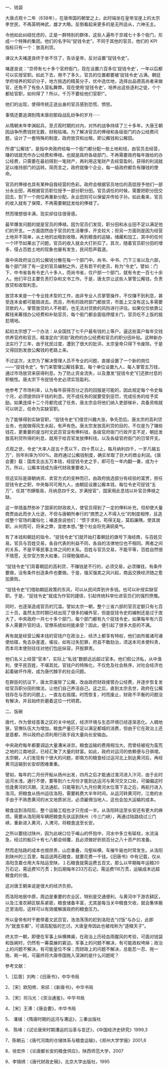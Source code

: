 一、钱袋

大唐贞观十二年（638年），在唐帝国的朝堂之上，此时端坐在皇帝宝座上的太宗李世民，不再英明神武，雄才大略。反倒看起来更多的是无所适从，六神无主。

令他如此纠结忧虑的，正是一群特别的群体，这些人遍布于京城七十多个衙门，形成一个特殊的集团。他们的名字叫“捉钱令史”。不同于其他的官员，他们的 KPI 指标只有一个：放高利贷。

谏议大夫褚遂良终于坐不住了，告诉皇帝，反对设置“捉钱令史”。

褚遂良说：“京师有七十多个官府衙门，现在设置六百多位‘捉钱令史’，一年以后都可以实授官职。如此下去，用不了多久，官员的位置都要被‘捉钱令史’占满。朝廷学府培养的知识分子，地方挑选的精英分子，优中选优地，选择出品德高尚者来做官，还免不了有些人营私舞弊。现在使用‘捉钱令史’，培养出这些逐利之徒，个个都给官职，如何得了？所以，千万不要给他们官职!"。

他们的出现，使得传统正途出身的官员感到恐慌、愤怒。

事情还要追溯到隋末唐初那段战乱纷争的岁月······



从隋朝末年李渊起兵，至贞观时期的对内，对外的战争持续了三十多年。大唐王朝因战争所费钱财无数，财税枯竭。为了解决官员的俸禄和各级衙门的办公经费问题，设计了一套特殊的制度，政府放贷和出租，即公廨钱和公廨田。

所谓“公廨钱”，是指中央政府给每一个衙门都分配一些土地和钱，由官员去经营，赚的钱就充作办公经费和俸禄。也就是政府各级部门，不再需要政府每年拨给的办公经费，只需要在最初得到一笔财产，再利用这笔财产去经营盈利，获得的利润就足以维持部门的运转。简而言之，政府就像个企业，每一级政府都负有赚钱的使命。

官员的俸禄也具有某种自我经营的色彩。政府会根据官员地位的高低授予他们一部分永业田，再根据官员职位授予一部分职分田。官员调任的时候，需要把职分田交回去，到下一个岗位再重新分配。永业田则可以保留并传给子孙。如此看来，官员的收入就有了保障，不再需要朝廷发给的俸禄了。

然而理想很丰满，现实却往往很骨感。

最早爆发问题的就是官员的俸禄。因为官员们发现，职分田和永业田不足以满足他们的开支。一方面固然由于官员的生活奢侈，开支较大；但另一方面则是因为经营土地并不简单，从土地的出租到收租，再到粮食的运输，储藏和加工，其中的任何一个环节如果出了问题，官员的收入就会大打折扣了。其次，随着官员职分田的增多，侵占百姓土地的现象也屡有发生，民间怨声载道。

唐中央政府设立的公廨钱分散在每一个部门中。尚书、中书、门下三省以及六部，每个部门除了有一定的官员编制之外，还有若干的吏员，称为“令史”。譬如：门下、中书省各有令史八十多人，而尚书省，仅户部一个部门，就有令史一百七十余人。他们平日主要负责打杂和文书工作。于是，唐太宗让这些人掌管公廨钱，负责放贷和收取利息。

放贷本来是一个专业技术型的工作，由非专业人员掌管操作，不仅赚不到利息，甚至连本金都可能赔进去。而且，所有的政府部门都放贷，市面上又没有这么多需要贷款的人，掌管放贷的人不称职，也无法对贷款的风险进行评估。如果仅仅依靠公廨钱来筹措办公经费和补贴官员，每个衙门都会面临停摆关门，官员吃不上饭的尴尬境地。

起初太宗想了一个办法：从全国找了七千户最有钱的上等户。逼这些富户每年交钱供养官府和官员，精准定向“资助”政府的办公经费和官员的职分田补贴。这种新办法实行了三年，由于扰民过度，遭到了很大的批评。太宗皇帝只得下令废除。于是又得回到发放公廨钱的老路上来。

不过这次，太宗为了解决管理人员不专业的问题，直接设置了一个新的岗位——“捉钱令史”。专门来管理公廨钱事宜。每个单位设置九人，每人掌管五万钱，通过市场放贷来获得利息。为了防止资金流失，以及激发“捉钱令史”们还款付息的积极性。唐太宗下令捉钱令史必须实现盈利。



他参考了市场利率，认为每年获得百分之百的回报是可能的，因此规定每个令史每个月，必须提供四千钱的利息。完不成任务的就要受到惩罚，完成任务的给予奖励。如果连续十二个月都完成了任务，唐太宗会将他们纳入吏部候补，具备资格就可以转正，任命为实缺官职。

为了能够得到实缺官职，“捉钱令史”们借贷兴趣大涨，争先恐后。唐太宗的高利贷业务，也就做得风生水起，有声有色。唐太宗发放高利贷的目的，不仅是为了赚些钱花，更重要的是当时文武百官没有俸料钱，各级官府衙门行政开支不足，朝廷发放高利贷所得的利息，就用于给百官发放俸料钱，以及各级官府衙门的日常开支。

贞观之世，令史“大率人捉五十贯以下，四十贯以上，每月纳利四千，一岁凡输五万”，则年利率为100%。政府通过公廨钱制度，确实牟取了巨大的商业利润。《唐会要》载：国库支出五万本钱，经捉钱令史之手，即可在一年内翻一番，成为十万。所以，公廨本钱成为唐代财政重要收入。

但这实际是唐朝纳资、卖官方式的变种而已，由政府挑选部分有经验的富贾，担任捉钱令史之职，中央每司可用九人，由朝廷设置公廨本钱，每位令史可捉钱“五万”，任其“市肆贩易，月纳息四千文，岁满授官”，国家用此息钱以补官员俸禄之缺。

这一举措虽然弥补了国家的财政收入，使官员得到了一定的俸料补充，但却使大量商贾由此而步入仕途，不但与唐朝所奉行的“商贾之人不得入仕”的制度相悖，且造成整个官场的庸俗化；褚遂良说他们：“惯于求利，苟得无耻，莫蹈廉隅，使其居职。从何而可，将来之弊，宜绝本想。”整个社会将充满铜臭气。

有了本钱和朝廷的指令，“捉钱令史”们就开始打着朝廷的旗号下海经商，与百姓交易。官员与百姓交易，各自代表的利益不同，各自的法律地位也不相同。两者之间的关系，不是平等民事主体之间的关系。百姓与官员交易，不能平等，百姓自然很不情愿，无奈官方势大权重，只得勉强顺从。

“捉钱令史”们背着朝廷的高利贷，不赚钱是不行的，必须交易，必须赚钱，有条件要做，没有条件创造条件也要做。于是，强买强卖之风兴起，商品交换经济随之愈加衰败。

“捉钱令史”们借助朝廷政策的东风，可以从民间弄到许多钱。也可以补授实缺官职。于是，“捉钱令史”就成为作官的捷径，引起传统科举仕进官员们的强烈愤慨。

同时，也逐渐造成官员的冗滥。譬如太宗一朝，整个三省六部的官员定额只有七百三十员，虽然太宗时期已经出现了很多的编外官，但是捉钱令史的编制还是过于庞大了，中央政府一共七十多个部门，每个部门都有九个捉钱令史，如果每年有六百多人需要升官的话，官僚系统如何能承受？因此，便引起了很多大臣的不满。

再有就是经营公廨本钱的官钱户在政治上、经济上都享有特权，他们由所属诸司诸使给碟，免去杂差遣，徭役，如有过失犯罪，府县不敢劾治，须送本司本使科责，而本司本使则往往对他们包庇纵容，开脱罪责。

他们名义上经营“官本”，实际上“私钱”数额远远超过官本。他们假公济私，从中渔利，使平民百姓，不堪其扰。官钱户的特殊化，不仅危及社会秩序，对社会经济也起着破坏作用，成为唐代棘手的社会问题。

在群臣的抗议下，唐太宗废除了公廨，改由政府财政接管办公经费，并逐步恢复发给官员职分田的做法，让他们自己养活自己。这之后，直到太宗去世，政府在公廨钱存在与否的问题上，一直左右摇摆。时而恢复，时而废止，财政不平衡的问题没有解决，并且始终折磨着这位一代明君。

二、饭碗

唐代，作为曾经首善之区的关中地区，经济环境与生态环境已经逐渐恶化。人稠地狭，官僚队伍大为增加，粮食产量已不足以满足都城的消费，但由于它在政治上还是首都，所以政府必须利用行政手段大量向长安输血。

中央政府每年都要调运大量漕米进京。粮食运输的费用相当大。而曾经被视为蛮荒之地的江南地区，已经汇聚了大量的财富。如此，政府对运河的依赖便与日俱增。太宗朝，人们发现有个很大的问题，即南方的粮食经过运河北上到达黄河后，再经黄河运输到长安却困难重重。

譬如，每年的二月份开船从扬州出发，四月之后才能通过淮河进入汴河，由于此时运河水浅，通行不便，要等到六七月份才能到达运河与黄河交叉口处，可偏偏这时恰逢黄河的汛期，无法通航，只能等到八九月份黄河水位落下去之后，再航行进入洛河。把粮食从扬州运往洛阳，需要耗费大半年时间。从运河转黄河时，江南的水手由于不熟悉黄河的水文地质状况，必须雇佣当地人，这也会加大运输的成本。

粮食运到洛阳后，整个运输工程也才只完成一半。从洛阳转运至长安还有更大的麻烦。需要从洛阳用车辆把粮食先驮运到陕州（今三门峡），再通过陆路绕过三门峡，重新进入黄河，入渭河，将粮食送至长安。

之所以要绕过陕州，因为此峡口位于崤山的怀抱中，河水中多立有砥柱，水流湍急，经过的船只十有七八都会倾覆，且必须做好折损百分之八十资产的准备。

然而走陆路的成本也很昂贵，山峦重叠，沟壑纵横，车摧牛毙也时常发生。从洛阳到陕州的三百里，每运送两石粮食，就要花费一千钱。《旧唐书》中有记载，仅从洛阳含嘉仓用大车陆运至陕，１石粮食就需运费五百文。那么以早期每年运粮20万石记，需运费10万贯；到后期每年233万石记，需运费116万贯，运输成本远超粮食的价值。

这对唐王朝来说是很大的经济负担。

而洛阳地居中原，周边是重要的农业区，特别是交通便利，与黄河中下游农耕区，以及江淮农耕区联系紧密，粮食储备丰富，尤其是每当关中粮食欠收，就会集体搬迁至洛阳，这样可以有效缓解唐政府的粮食压力。

所以皇帝有时干脆带着文武百官，浩浩荡荡的赶到洛阳去“讨饭”与办公，此即为“就食东都”，可谓高配版的乞讨。大唐皇帝因此也被戏称为“逐粮天子”。

终太宗一朝，即便在军事上纵横捭阖，在政治上历经血雨腥风的考验，可面对钱袋和饭碗时，仍然有一筹莫展的窘迫。军事上的问题不解决，有可能政权垮掉；政治上的问题不解决，有可能皇位不保；而财政上的问题不解决，总能忍一忍、拖一拖、耗一耗，可最终将大唐帝国拖入深渊的是什么问题呢？

参考文献：

1、［后晋］刘昫：《旧唐书》，中华书局

2、［宋］欧阳修、宋祁：《新唐书》，中华书局

3、［宋］司马光：《资治通鉴》，中华书局

4、［宋］王溥：《唐会要》，中华书局

5、 潘铺：《隋唐时期的运河与漕运》，三秦出版社

6、 陈峰：《试论唐宋时期漕运的沿革与变迂》，《中国经济史研究》1999,3

7、陈朝云：《唐代河南的仓储体系与粮食运输》，《郑州大学学报》2001,6

8、徐宏件：《论唐都长安的粮食供应》，陕西师范大学，2007

9、李锦绣：《唐代财政史稿》，北京大学出版社，1995